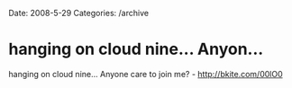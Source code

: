 Date: 2008-5-29
Categories: /archive

# hanging on cloud nine... Anyon...

hanging on cloud nine... Anyone care to join me?  - http://bkite.com/00lO0
